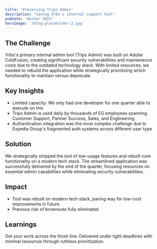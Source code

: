 ```yaml
---
title: 'Preserving Trips Admin'
description: "Saving Vrbo's internal support tool"
pubDate: 'Winter 2023'
heroImage: '/blog-placeholder-2.jpg'
---
```


## The Challenge
Vrbo's primary internal admin tool (Trips Admin) was built on Adobe ColdFusion, creating significant security vulnerabilities and maintenence costs due to the outdated technology stack. With limited resources, we needed to rebuild the application while strategically prioritizing which functionality to maintain versus deprecate.

## Key Insights
- Limited capacity: We only had one developer for one quarter able to execute on this
- Trips Admin is used daily by thousands of EG employees spanning Customer Support, Partner Success, Sales, and Engineering. 
- Authentication integration was the most complex challenge due to Expedia Group's fragmented auth systems across different user type

## Solution
We strategically stripped the tool of low-usage features and rebuilt core functionality on a modern tech stack. The streamlined application was successfully delivered by the end of the quarter, focusing resources on essential admin capabilities while eliminating security vulnerabilities.

## Impact
- Tool was rebuilt on modern tech stack, paving way for low-cost improvements in future. 
- Previous risk of brownouts fully eliminated.

## Learnings
<span class="hover-orange">Get your work across the finish line</span>: Delivered under tight deadlines with minimal resources through ruthless prioritization.